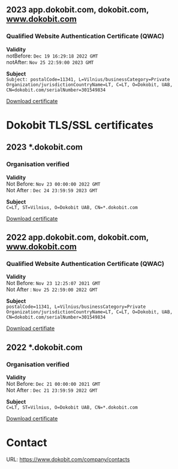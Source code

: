 ## 2023 app.dokobit.com, dokobit.com, www.dokobit.com
### Qualified Website Authentication Certificate (QWAC)
__Validity__ \
notBefore: `Dec 19 16:29:18 2022 GMT` \
notAfter: `Nov 25 22:59:00 2023 GMT`

__Subject__ \
`Subject: postalCode=11341, L=Vilnius/businessCategory=Private Organization/jurisdictionCountryName=LT, C=LT, O=Dokobit, UAB, CN=dokobit.com/serialNumber=301549834`

[Download certificate](https://github.com/dokobit/certificates/blob/main/2023/qwac_dokobit_com.crt)

# Dokobit TLS/SSL certificates

## 2023 *.dokobit.com
### Organisation verified
__Validity__ \
Not Before: `Nov 23 00:00:00 2022 GMT` \
Not After : `Dec 24 23:59:59 2023 GMT`

__Subject__ \
`C=LT, ST=Vilnius, O=Dokobit UAB, CN=*.dokobit.com`

[Download certificate](https://github.com/dokobit/certificates/blob/main/2023/dokobit_com.crt)

## 2022 app.dokobit.com, dokobit.com, www.dokobit.com
### Qualified Website Authentication Certificate (QWAC)
__Validity__ \
Not Before: `Nov 23 12:25:07 2021 GMT`\
Not After : `Nov 25 22:59:00 2022 GMT`

__Subject__ \
`postalCode=11341, L=Vilnius/businessCategory=Private Organization/jurisdictionCountryName=LT, C=LT, O=Dokobit, UAB, CN=dokobit.com/serialNumber=301549834`

[Download certifiate](https://github.com/dokobit/certificates/blob/main/2022/qwac_dokobit_com.crt)

## 2022 *.dokobit.com
### Organisation verified
__Validity__ \
Not Before: `Dec 21 00:00:00 2021 GMT` \
Not After : `Dec 21 23:59:59 2022 GMT`

__Subject__ \
`C=LT, ST=Vilnius, O=Dokobit UAB, CN=*.dokobit.com`

[Download certificate](https://github.com/dokobit/certificates/blob/main/2022/dokobit_com.crt)

# Contact
URL: https://www.dokobit.com/company/contacts
